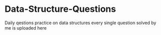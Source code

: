 # Data-Structure-Questions

Daily qestions practice on data structures every single question solved by me is uploaded here
